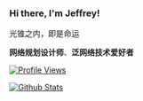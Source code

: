 ### Hi there, I'm Jeffrey!

光锥之内，即是命运

**网络规划设计师**、**泛网络技术爱好者**

[![Profile Views](https://komarev.com/ghpvc/?username=YYJeffrey)](https://github.com/YYJeffrey)

[![Github Stats](https://github-readme-stats.vercel.app/api?username=YYJeffrey&count_private=true&show_icons=true&theme=tokyonight)](https://github.com/YYJeffrey)

